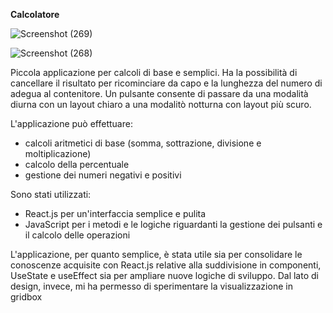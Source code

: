 **Calcolatore**

![Screenshot (269)](https://github.com/user-attachments/assets/a9792a14-31e8-4c72-bcb4-50c7184c7bf2)

![Screenshot (268)](https://github.com/user-attachments/assets/af49a9ba-6c46-49f2-ad26-91f3598466ac)

Piccola applicazione per calcoli di base e semplici. Ha la possibilità di cancellare il risultato per ricominciare da capo e la lunghezza del numero di adegua al contenitore. Un pulsante consente di passare da una modalità diurna con un layout chiaro a una modalitò notturna con layout più scuro.

L'applicazione può effettuare:
- calcoli aritmetici di base (somma, sottrazione, divisione e moltiplicazione)
- calcolo della percentuale
- gestione dei numeri negativi e positivi

Sono stati utilizzati:
- React.js per un'interfaccia semplice e pulita
- JavaScript per i metodi e le logiche riguardanti la gestione dei pulsanti e il calcolo delle operazioni

L'applicazione, per quanto semplice, è stata utile sia per consolidare le conoscenze acquisite con React.js relative alla suddivisione in componenti, UseState e useEffect sia per ampliare nuove logiche di sviluppo. Dal lato di design, invece, mi ha permesso di sperimentare la visualizzazione in gridbox

